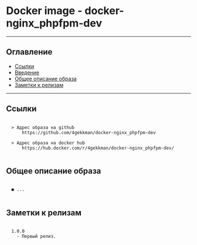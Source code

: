 # Docker image - docker-nginx_phpfpm-dev
---
## Оглавление

  - [Ссылки](#link1)
  - [Введение](#link2)
  - [Общее описание образа](#link3)
  - [Заметки к релизам](#link100)

---

## Ссылки <a id="link1"></a>
```

  > Адрес образа на github
      https://github.com/4gekkman/docker-nginx_phpfpm-dev

  > Адрес образа на docker hub
      https://hub.docker.com/r/4gekkman/docker-nginx_phpfpm-dev/
			
```
## Общее описание образа <a id="link2"></a>
```

  ● ...


```
## Заметки к релизам <a id="link100"></a>
```

  1.0.0
    - Первый релиз.

```